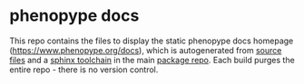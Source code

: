 phenopype docs
==============

This repo contains the files to display the static phenopype docs homepage (https://www.phenopype.org/docs), which is autogenerated from [source files](https://github.com/phenopype/phenopype/blob/main/docs_source) and a [sphinx toolchain](https://github.com/phenopype/phenopype/blob/main/docs_build.bat) in the main [package repo](https://github.com/phenopype/phenopype). Each build purges the entire repo - there is no version control. 
